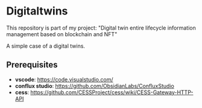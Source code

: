 # Digitaltwins
This repository is part of my project: "Digital twin entire lifecycle information management based on blockchain and NFT" 

 A simple case of a digital twins.
 
## Prerequisites
- **vscode**: https://code.visualstudio.com/
- **conflux studio**: https://github.com/ObsidianLabs/ConfluxStudio
- **cess**: https://github.com/CESSProject/cess/wiki/CESS-Gateway-HTTP-API

